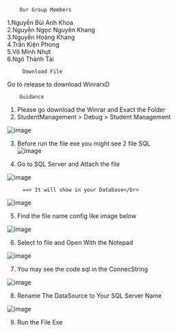         Our Group Members
1.Nguyễn Bùi Anh Khoa</br>
2.Nguyễn Ngọc Nguyên Khang</br>
3.Nguyễn Hoàng Khang</br>
4.Trần Kiện Phong</br>
5.Võ Minh Nhựt</br>
6.Ngô Thành Tài</br>

         Download File 
Go to release to download WinrarxD

        Guidance
1. Please go download the Winrar and Exact the Folder</br>
2. StudentManagement > Debug > Student Management</br>

![image](https://github.com/Julimorg/C-Sharp-Final-Term/assets/94731256/c447ba4f-505d-4f69-a56d-e56145bade5c)</br>

3. Before run the file exe you might see 2 file SQL</br>
 ![image](https://github.com/Julimorg/C-Sharp-Final-Term/assets/94731256/86c68372-d604-4d5f-af65-c87901c372ff)</br>

4. Go to SQL Server and Attach the file</br>

![image](https://github.com/Julimorg/C-Sharp-Final-Term/assets/94731256/64c78388-a25f-4cb7-867b-9ec83e5d3640)</br>


         ==> It will show in your Database</br>
         
![image](https://github.com/Julimorg/C-Sharp-Final-Term/assets/94731256/d63a2cc4-2e66-4dd0-9bc2-6cc8ad574084)</br>

5. Find the file name config like image below</br>

![image](https://github.com/Julimorg/C-Sharp-Final-Term/assets/94731256/d9e7b9be-f408-431e-b6a9-819fd40af830)

6. Select to file and Open With the Notepad</br>

![image](https://github.com/Julimorg/C-Sharp-Final-Term/assets/94731256/c4f14094-ef99-4f77-96c8-008e4d6d6942)</br>

7. You may see the code sql in the ConnecString</br>

![image](https://github.com/Julimorg/C-Sharp-Final-Term/assets/94731256/893351bc-032e-485b-b440-0549f3f869fc)</br>

8. Rename The DataSource to Your SQL Server Name</br>

![image](https://github.com/Julimorg/C-Sharp-Final-Term/assets/94731256/584b7b89-128e-4bbd-a137-afdfd8a26829)

9. Run the File Exe
           

